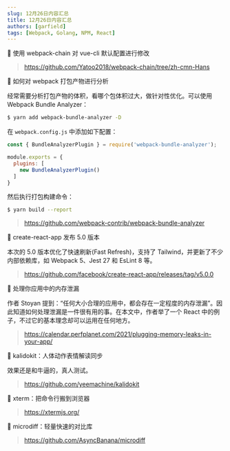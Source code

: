 ```yaml
---
slug: 12月26日内容汇总
title: 12月26日内容汇总
authors: [garfield]
tags: [Webpack, Golang, NPM, React]
---
```


📒 使用 webpack-chain 对 vue-cli 默认配置进行修改

> https://github.com/Yatoo2018/webpack-chain/tree/zh-cmn-Hans

📒 如何对 webpack 打包产物进行分析

经常需要分析打包产物的体积，看哪个包体积过大，做针对性优化。可以使用 Webpack Bundle Analyzer：

```bash
$ yarn add webpack-bundle-analyzer -D
```

在 `webpack.config.js` 中添加如下配置：

```js
const { BundleAnalyzerPlugin } = require('webpack-bundle-analyzer');

module.exports = {
  plugins: [
    new BundleAnalyzerPlugin()
  ]
}
```

然后执行打包构建命令：

```bash
$ yarn build --report
```

> https://github.com/webpack-contrib/webpack-bundle-analyzer

📒 create-react-app 发布 5.0 版本

本次的 5.0 版本优化了快速刷新(Fast Refresh)，支持了 Tailwind，并更新了不少内部依赖库，如 Webpack 5、Jest 27 和 EsLint 8 等。

> https://github.com/facebook/create-react-app/releases/tag/v5.0.0

📒 处理你应用中的内存泄漏

作者 Stoyan 提到：“任何大小合理的应用中，都会存在一定程度的内存泄漏”。因此知道如何处理泄漏是一件很有用的事。在本文中，作者举了一个 React 中的例子，不过它的基本理念却可以运用在任何地方。

> https://calendar.perfplanet.com/2021/plugging-memory-leaks-in-your-app/

📒 kalidokit：人体动作表情解读同步

效果还是和牛逼的，真人测试。

> https://github.com/yeemachine/kalidokit

📒 xterm：把命令行搬到浏览器

> https://xtermjs.org/

📒 microdiff：轻量快速的对比库

> https://github.com/AsyncBanana/microdiff


